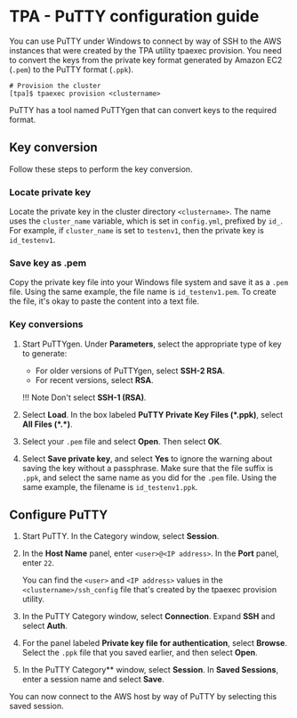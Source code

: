 # TPA - PuTTY configuration guide

You can use PuTTY under Windows to connect by way of SSH to the AWS instances
that were created by the TPA utility tpaexec provision. You need to convert the keys
from the private key format generated by Amazon EC2 (`.pem`)
to the PuTTY format (`.ppk`).

    # Provision the cluster
    [tpa]$ tpaexec provision <clustername>

PuTTY has a tool named PuTTYgen that can convert keys to the required
format.

## Key conversion

Follow these steps to perform the key conversion.

### Locate private key

Locate the private key in the cluster directory `<clustername>`. The name uses
the `cluster_name` variable, which is set in `config.yml`, prefixed
by `id_`. For example, if `cluster_name` is set to `testenv1`, then the private
key is `id_testenv1`.

### Save key as .pem

Copy the private key file into your Windows file system and save it as a `.pem` file. Using the same example,
the file name is `id_testenv1.pem`. To create the file, it's okay to paste the content into a text file.

### Key conversions

1.  Start PuTTYgen. Under **Parameters**, select the appropriate type of key to
    generate:

    -  For older versions of PuTTYgen, select **SSH-2 RSA**.
    -  For recent versions, select **RSA**.

    !!! Note
        Don't select **SSH-1 (RSA)**.

1.  Select **Load**. In the box labeled **PuTTY Private Key Files (*.ppk)**,
    select **All Files (\*.\*)**.

1.  Select your `.pem` file and select **Open**. Then select **OK**.

1.  Select **Save private key**, and select **Yes** to ignore the warning about saving
    the key without a passphrase. Make sure that the file suffix is `.ppk`, and
    select the same name as you did for the `.pem` file. Using the same example, the filename
    is `id_testenv1.ppk`.

## Configure PuTTY

1.  Start PuTTY. In the Category window, select **Session**.

1.  In the **Host Name** panel, enter `<user>@<IP address>`. In the **Port** panel, enter `22`.

    You can find the `<user>` and `<IP address>` values in the `<clustername>/ssh_config`
    file that's created by the tpaexec provision utility.

1.  In the PuTTY Category window, select **Connection**. Expand **SSH** and select **Auth**.

1.  For the panel labeled **Private key file for authentication**, select **Browse**.
    Select the `.ppk` file that you saved earlier, and then select **Open**.

1.  In the PuTTY Category** window, select **Session**. In **Saved Sessions**, enter
    a session name and select **Save**.

You can now connect to the AWS host by way of PuTTY by selecting this
saved session.
